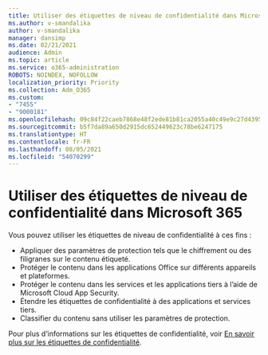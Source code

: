 ```yaml
---
title: Utiliser des étiquettes de niveau de confidentialité dans Microsoft 365
ms.author: v-smandalika
author: v-smandalika
manager: dansimp
ms.date: 02/21/2021
audience: Admin
ms.topic: article
ms.service: o365-administration
ROBOTS: NOINDEX, NOFOLLOW
localization_priority: Priority
ms.collection: Adm_O365
ms.custom:
- "7455"
- "9000181"
ms.openlocfilehash: 09c84f22caeb7868e48f2ede81b81ca2055a40c49e9c27d439577532c5094547
ms.sourcegitcommit: b5f7da89a650d2915dc652449623c78be6247175
ms.translationtype: HT
ms.contentlocale: fr-FR
ms.lasthandoff: 08/05/2021
ms.locfileid: "54070299"
---
```

# <a name="use-sensitivity-labels-in-microsoft-365"></a>Utiliser des étiquettes de niveau de confidentialité dans Microsoft 365

Vous pouvez utiliser les étiquettes de niveau de confidentialité à ces fins :
- Appliquer des paramètres de protection tels que le chiffrement ou des filigranes sur le contenu étiqueté.
- Protéger le contenu dans les applications Office sur différents appareils et plateformes.
- Protéger le contenu dans les services et les applications tiers à l’aide de Microsoft Cloud App Security.
- Étendre les étiquettes de confidentialité à des applications et services tiers.
- Classifier du contenu sans utiliser les paramètres de protection.

Pour plus d’informations sur les étiquettes de confidentialité, voir [En savoir plus sur les étiquettes de confidentialité](https://docs.microsoft.com/microsoft-365/compliance/sensitivity-labels).